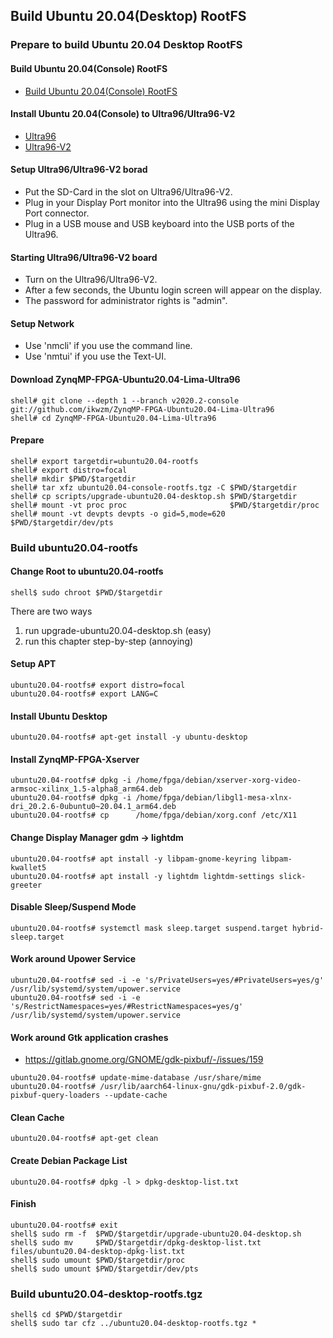 ## Build Ubuntu 20.04(Desktop) RootFS

### Prepare to build Ubuntu 20.04 Desktop RootFS

#### Build Ubuntu 20.04(Console) RootFS

 * [Build Ubuntu 20.04(Console) RootFS](./ubuntu20.04-console.md)

#### Install Ubuntu 20.04(Console) to Ultra96/Ultra96-V2

 * [Ultra96](../install/ultra96-console.md)
 * [Ultra96-V2](../install/ultra96v2-console.md)

#### Setup Ultra96/Ultra96-V2 borad

 * Put the SD-Card in the slot on Ultra96/Ultra96-V2.
 * Plug in your Display Port monitor into the Ultra96 using the mini Display Port connector.
 * Plug in a USB mouse and USB keyboard into the USB ports of the Ultra96.

#### Starting Ultra96/Ultra96-V2 board

 * Turn on the Ultra96/Ultra96-V2.
 * After a few seconds, the Ubuntu login screen will appear on the display.
 * The password for administrator rights is "admin".
   
#### Setup Network

 * Use 'nmcli' if you use the command line.
 * Use 'nmtui' if you use the Text-UI.

#### Download ZynqMP-FPGA-Ubuntu20.04-Lima-Ultra96

```console
shell# git clone --depth 1 --branch v2020.2-console git://github.com/ikwzm/ZynqMP-FPGA-Ubuntu20.04-Lima-Ultra96
shell# cd ZynqMP-FPGA-Ubuntu20.04-Lima-Ultra96
```

#### Prepare 

```console
shell# export targetdir=ubuntu20.04-rootfs
shell# export distro=focal
shell# mkdir $PWD/$targetdir
shell# tar xfz ubuntu20.04-console-rootfs.tgz -C $PWD/$targetdir
shell# cp scripts/upgrade-ubuntu20.04-desktop.sh $PWD/$targetdir
shell# mount -vt proc proc                       $PWD/$targetdir/proc
shell# mount -vt devpts devpts -o gid=5,mode=620 $PWD/$targetdir/dev/pts
```

### Build ubuntu20.04-rootfs

#### Change Root to ubuntu20.04-rootfs

```console
shell$ sudo chroot $PWD/$targetdir
```

There are two ways

1. run upgrade-ubuntu20.04-desktop.sh (easy)
2. run this chapter step-by-step (annoying)

#### Setup APT

````console
ubuntu20.04-rootfs# export distro=focal
ubuntu20.04-rootfs# export LANG=C
````
#### Install Ubuntu Desktop

```console
ubuntu20.04-rootfs# apt-get install -y ubuntu-desktop
```

#### Install ZynqMP-FPGA-Xserver

```console
ubuntu20.04-rootfs# dpkg -i /home/fpga/debian/xserver-xorg-video-armsoc-xilinx_1.5-alpha8_arm64.deb
ubuntu20.04-rootfs# dpkg -i /home/fpga/debian/libgl1-mesa-xlnx-dri_20.2.6-0ubuntu0~20.04.1_arm64.deb
ubuntu20.04-rootfs# cp      /home/fpga/debian/xorg.conf /etc/X11
```
#### Change Display Manager gdm -> lightdm

```console
ubuntu20.04-rootfs# apt install -y libpam-gnome-keyring libpam-kwallet5
ubuntu20.04-rootfs# apt install -y lightdm lightdm-settings slick-greeter
```

#### Disable Sleep/Suspend Mode

```console
ubuntu20.04-rootfs# systemctl mask sleep.target suspend.target hybrid-sleep.target
```

#### Work around Upower Service 

```console
ubuntu20.04-rootfs# sed -i -e 's/PrivateUsers=yes/#PrivateUsers=yes/g'             /usr/lib/systemd/system/upower.service
ubuntu20.04-rootfs# sed -i -e 's/RestrictNamespaces=yes/#RestrictNamespaces=yes/g' /usr/lib/systemd/system/upower.service
```

#### Work around Gtk application crashes

 * https://gitlab.gnome.org/GNOME/gdk-pixbuf/-/issues/159

```console
ubuntu20.04-rootfs# update-mime-database /usr/share/mime
ubuntu20.04-rootfs# /usr/lib/aarch64-linux-gnu/gdk-pixbuf-2.0/gdk-pixbuf-query-loaders --update-cache
```

#### Clean Cache

```console
ubuntu20.04-rootfs# apt-get clean
```

#### Create Debian Package List

```console
ubuntu20.04-rootfs# dpkg -l > dpkg-desktop-list.txt
```

#### Finish

```console
ubuntu20.04-rootfs# exit
shell$ sudo rm -f  $PWD/$targetdir/upgrade-ubuntu20.04-desktop.sh
shell$ sudo mv     $PWD/$targetdir/dpkg-desktop-list.txt files/ubuntu20.04-desktop-dpkg-list.txt
shell$ sudo umount $PWD/$targetdir/proc
shell$ sudo umount $PWD/$targetdir/dev/pts
```

### Build ubuntu20.04-desktop-rootfs.tgz

```console
shell$ cd $PWD/$targetdir
shell$ sudo tar cfz ../ubuntu20.04-desktop-rootfs.tgz *
```

